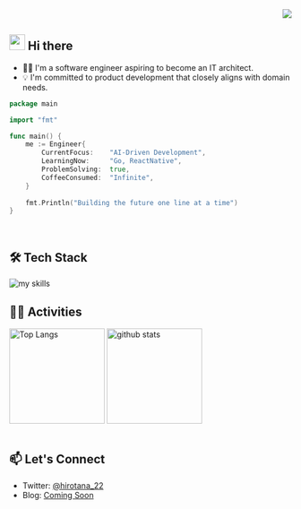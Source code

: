 <!-- 1. GitHub usernameを変更 -->
<div align="right">
  <img src="https://komarev.com/ghpvc/?username=tanakaki" />
</div>


<!-- 2. プロフィールや連絡先を変更 -->
## <img src="https://media.giphy.com/media/hvRJCLFzcasrR4ia7z/giphy.gif" width="28"> Hi there

- 🧑‍💻 I'm a software engineer aspiring to become an IT architect.
- 💡 I'm committed to product development that closely aligns with domain needs.

```go
package main

import "fmt"

func main() {
	me := Engineer{
		CurrentFocus:    "AI-Driven Development",
		LearningNow:     "Go, ReactNative",
		ProblemSolving:  true,
		CoffeeConsumed:  "Infinite",
	}
	
	fmt.Println("Building the future one line at a time")
}
```
<br>


<!-- 3. 好きな技術スタックに変更 -->
<!-- ライトモート：theme=light, ダークモート：theme=dark -->
<!-- アイコンの選択肢一覧：https://arc.net/l/quote/zizyykfh -->
## 🛠️ Tech Stack
<img alt="my skills" src="https://skillicons.dev/icons?theme=dark&perline=10&i=html,css,js,ts,react,next,remix,vue,vuetify,materialui,tailwind,vite,vitest,figma,nodejs,express,nestjs,python,fastapi,flask,django,php,laravel,go,mysql,postgres,prisma,selenium,sentry,docker,terraform,aws,gcp,azure,git,github,githubactions,gitlab,notion" />
<br>


<!-- 4. GitHub usernameを変更, 2箇所 -->
<!-- ライトモート：theme=light, ダークモート：theme=vue-dark  -->
## 🏃‍♀️ Activities
<div align="left"> 
  <img alt="Top Langs" height="170px" src="https://github-readme-stats.vercel.app/api?username=tanakaki&theme=vue-dark&layout=compact" />
  <img alt="github stats" height="170px" src="https://github-readme-stats.vercel.app/api/top-langs/?username=tanakaki&theme=vue-dark&layout=compact" />
</div>
<br>

## 📫 Let's Connect
- Twitter: [@hirotana_22](https://twitter.com/hirotana_22)
- Blog: [Coming Soon]()

<!--
This repository is a ✨ _special_ ✨ repository because its `README.md` (this file) appears on your GitHub profile.

Here are some ideas to get you started:

- 🔭 I’m currently working on ...
- 🌱 I’m currently learning ...
- 👯 I’m looking to collaborate on ...
- 🤔 I’m looking for help with ...
- 💬 Ask me about ...
- 📫 How to reach me: ...
- 😄 Pronouns: ...
- ⚡ Fun fact: ...
-->

<!--
**tanakaki/tanakaki** is a ✨ _special_ ✨ repository because its `README.md` (this file) appears on your GitHub profile.

Here are some ideas to get you started:

- 🔭 I’m currently working on ...
- 🌱 I’m currently learning ...
- 👯 I’m looking to collaborate on ...
- 🤔 I’m looking for help with ...
- 💬 Ask me about ...
- 📫 How to reach me: ...
- 😄 Pronouns: ...
- ⚡ Fun fact: ...
-->

